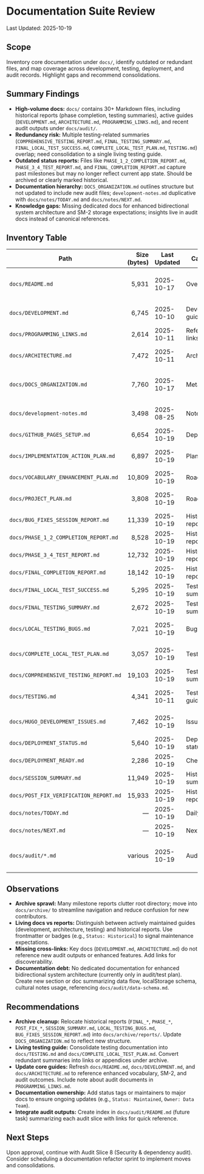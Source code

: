 # Documentation Suite Review

Last Updated: 2025-10-19

## Scope

Inventory core documentation under `docs/`, identify outdated or redundant files, and map coverage across development, testing, deployment, and audit records. Highlight gaps and recommend consolidations.

## Summary Findings

- **High-volume docs:** `docs/` contains 30+ Markdown files, including historical reports (phase completion, testing summaries), active guides (`DEVELOPMENT.md`, `ARCHITECTURE.md`, `PROGRAMMING_LINKS.md`), and recent audit outputs under `docs/audit/`.
- **Redundancy risk:** Multiple testing-related summaries (`COMPREHENSIVE_TESTING_REPORT.md`, `FINAL_TESTING_SUMMARY.md`, `FINAL_LOCAL_TEST_SUCCESS.md`, `COMPLETE_LOCAL_TEST_PLAN.md`, `TESTING.md`) overlap; need consolidation to a single living testing guide.
- **Outdated status reports:** Files like `PHASE_1_2_COMPLETION_REPORT.md`, `PHASE_3_4_TEST_REPORT.md`, and `FINAL_COMPLETION_REPORT.md` capture past milestones but may no longer reflect current app state. Should be archived or clearly marked historical.
- **Documentation hierarchy:** `DOCS_ORGANIZATION.md` outlines structure but not updated to include new audit files; `development-notes.md` duplicative with `docs/notes/TODAY.md` and `docs/notes/NEXT.md`.
- **Knowledge gaps:** Missing dedicated docs for enhanced bidirectional system architecture and SM-2 storage expectations; insights live in audit docs instead of canonical references.

## Inventory Table

| Path | Size (bytes) | Last Updated | Category | Status | Notes |
| --- | ---: | --- | --- | --- | --- |
| `docs/README.md` | 5,931 | 2025-10-17 | Overview | ACTIVE | Project summary; needs update to reference bidirectional features and audit reports. |
| `docs/DEVELOPMENT.md` | 6,745 | 2025-10-10 | Development guide | ACTIVE | Setup instructions; check alignment with current Hugo/Sass workflow. |
| `docs/PROGRAMMING_LINKS.md` | 2,614 | 2025-10-11 | Reference links | ACTIVE | Up-to-date; should include audit doc references. |
| `docs/ARCHITECTURE.md` | 7,472 | 2025-10-11 | Architecture | ACTIVE | Needs section on enhanced spaced repetition and cultural grammar datasets. |
| `docs/DOCS_ORGANIZATION.md` | 7,760 | 2025-10-17 | Meta | ACTIVE | Document map; should incorporate audit subdirectory and current maintenance status. |
| `docs/development-notes.md` | 3,498 | 2025-08-25 | Notes | LEGACY | Superseded by `docs/notes/TODAY.md`/`NEXT.md`; archive or merge. |
| `docs/GITHUB_PAGES_SETUP.md` | 6,654 | 2025-10-19 | Deployment | ACTIVE | Current instructions. |
| `docs/IMPLEMENTATION_ACTION_PLAN.md` | 6,897 | 2025-10-19 | Planning | ACTIVE | Reflects modernization plan; ensure cross-link from roadmap. |
| `docs/VOCABULARY_ENHANCEMENT_PLAN.md` | 10,809 | 2025-10-19 | Roadmap | ACTIVE | Aligns with current data schema audit. |
| `docs/PROJECT_PLAN.md` | 3,808 | 2025-10-19 | Roadmap | ACTIVE | High-level milestones; update to include remaining audit slices. |
| `docs/BUG_FIXES_SESSION_REPORT.md` | 11,339 | 2025-10-19 | Historical report | ARCHIVE | Document previous fix sessions; tag as historical. |
| `docs/PHASE_1_2_COMPLETION_REPORT.md` | 8,528 | 2025-10-19 | Historical report | ARCHIVE | Past milestone; move to archive/ or mark read-only. |
| `docs/PHASE_3_4_TEST_REPORT.md` | 12,732 | 2025-10-19 | Historical report | ARCHIVE | Same as above. |
| `docs/FINAL_COMPLETION_REPORT.md` | 18,142 | 2025-10-19 | Historical report | ARCHIVE | Should be archived to reduce clutter. |
| `docs/FINAL_LOCAL_TEST_SUCCESS.md` | 5,295 | 2025-10-19 | Testing summary | ARCHIVE | Superseded by continuous audit. |
| `docs/FINAL_TESTING_SUMMARY.md` | 2,672 | 2025-10-19 | Testing summary | ARCHIVE | Duplicate of above. |
| `docs/LOCAL_TESTING_BUGS.md` | 7,021 | 2025-10-19 | Bug log | ARCHIVE | Historical; merge into living bug tracker (`docs/notes/NEXT.md`). |
| `docs/COMPLETE_LOCAL_TEST_PLAN.md` | 3,057 | 2025-10-19 | Test plan | ACTIVE | Keep as living checklist; condense redundant summaries. |
| `docs/COMPREHENSIVE_TESTING_REPORT.md` | 19,103 | 2025-10-19 | Testing summary | ARCHIVE | Large historical doc; archive.
| `docs/TESTING.md` | 4,341 | 2025-10-11 | Testing guide | ACTIVE | Update to reference Playwright/E2E coverage and new recommendations.
| `docs/HUGO_DEVELOPMENT_ISSUES.md` | 7,462 | 2025-10-19 | Issue log | ACTIVE | Document known template issues; maintain as bug register.
| `docs/DEPLOYMENT_STATUS.md` | 5,640 | 2025-10-19 | Deployment status | ACTIVE | Should reflect GitHub Pages workflow health.
| `docs/DEPLOYMENT_READY.md` | 2,286 | 2025-10-19 | Checklist | ACTIVE | Pre-release checklist; ensure consistent usage.
| `docs/SESSION_SUMMARY.md` | 11,949 | 2025-10-19 | Historical summary | ARCHIVE | Move to archive/. |
| `docs/POST_FIX_VERIFICATION_REPORT.md` | 15,933 | 2025-10-19 | Historical report | ARCHIVE | Archive. |
| `docs/notes/TODAY.md` | — | 2025-10-19 | Daily notes | ACTIVE | Maintained per working sessions. |
| `docs/notes/NEXT.md` | — | 2025-10-19 | Next steps | ACTIVE | Up to date.
| `docs/audit/*.md` | various | 2025-10-19 | Audit | ACTIVE | Current audit artifacts (JavaScript, SCSS, templates, static assets, data schema, test coverage). |

## Observations

- **Archive sprawl:** Many milestone reports clutter root directory; move into `docs/archive/` to streamline navigation and reduce confusion for new contributors.
- **Living docs vs reports:** Distinguish between actively maintained guides (development, architecture, testing) and historical reports. Use frontmatter or badges (e.g., `Status: Historical`) to signal maintenance expectations.
- **Missing cross-links:** Key docs (`DEVELOPMENT.md`, `ARCHITECTURE.md`) do not reference new audit outputs or enhanced features. Add links for discoverability.
- **Documentation debt:** No dedicated documentation for enhanced bidirectional system architecture (currently only in audit/test plan). Create new section or doc summarizing data flow, localStorage schema, cultural notes usage, referencing `docs/audit/data-schema.md`.

## Recommendations

- **Archive cleanup:** Relocate historical reports (`FINAL_*`, `PHASE_*`, `POST_FIX_*`, `SESSION_SUMMARY.md`, `LOCAL_TESTING_BUGS.md`, `BUG_FIXES_SESSION_REPORT.md`) into `docs/archive/reports/`. Update `DOCS_ORGANIZATION.md` to reflect new structure.
- **Living testing guide:** Consolidate testing documentation into `docs/TESTING.md` and `docs/COMPLETE_LOCAL_TEST_PLAN.md`. Convert redundant summaries into links or appendices under archive.
- **Update core guides:** Refresh `docs/README.md`, `docs/DEVELOPMENT.md`, and `docs/ARCHITECTURE.md` to reference enhanced vocabulary, SM-2, and audit outcomes. Include note about audit documents in `PROGRAMMING_LINKS.md`.
- **Documentation ownership:** Add status tags or maintainers to major docs to ensure ongoing updates (e.g., `Status: Maintained`, `Owner: Data Team`).
- **Integrate audit outputs:** Create index in `docs/audit/README.md` (future task) summarizing each audit slice with links for quick reference.

## Next Steps

Upon approval, continue with Audit Slice 8 (Security & dependency audit). Consider scheduling a documentation refactor sprint to implement moves and consolidations.
